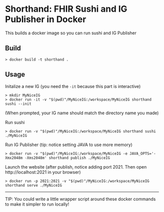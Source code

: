 # Shorthand: FHIR Sushi and IG Publisher in Docker

This builds a docker image so you can run sushi and IG Publisher

## Build

```
> docker build -t shorthand .
```

## Usage

Initalize a new IG (you need the `-it` because this part is interactive)
```
> mkdir MyNiceIG
> docker run -it -v "$(pwd)"/MyNiceIG:/workspace/MyNiceIG shorthand sushi --init
```
(When prompted, your IG name should match the directory name you made)


Run sushi
```
> docker run -v "$(pwd)"/MyNiceIG:/workspace/MyNiceIG shorthand sushi ./MyNiceIG
```

Run IG Publisher (tip: notice setting JAVA to use more memory)
```
> docker run -v "$(pwd)"/MyNiceIG:/workspace/MyNiceIG -e JAVA_OPTS='-Xmx2048m -Xms2048m' shorthand publish ./MyNiceIG
```

Launch the website (after publish, notice adding port 2021. Then open http://localhost:2021 in your browser)
```
> docker run -p 2021:2021 -v "$(pwd)"/MyNiceIG:/workspace/MyNiceIG shorthand serve ./MyNiceIG
```

---

TIP: You could write a little wrapper script around these docker commands to make it simpler to run locally!
